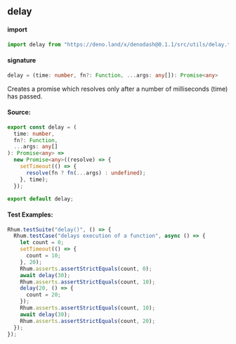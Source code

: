## delay

#### import

```typescript
import delay from "https://deno.land/x/denodash@0.1.1/src/utils/delay.ts";
```

#### signature

```typescript
delay = (time: number, fn?: Function, ...args: any[]): Promise<any>
```

Creates a promise which resolves only after a number of milliseconds (time) has
passed.

#### Source:

```typescript
export const delay = (
  time: number,
  fn?: Function,
  ...args: any[]
): Promise<any> =>
  new Promise<any>((resolve) => {
    setTimeout(() => {
      resolve(fn ? fn(...args) : undefined);
    }, time);
  });

export default delay;
```

#### Test Examples:

```typescript
Rhum.testSuite("delay()", () => {
  Rhum.testCase("delays execution of a function", async () => {
    let count = 0;
    setTimeout(() => {
      count = 10;
    }, 20);
    Rhum.asserts.assertStrictEquals(count, 0);
    await delay(30);
    Rhum.asserts.assertStrictEquals(count, 10);
    delay(20, () => {
      count = 20;
    });
    Rhum.asserts.assertStrictEquals(count, 10);
    await delay(30);
    Rhum.asserts.assertStrictEquals(count, 20);
  });
});
```

